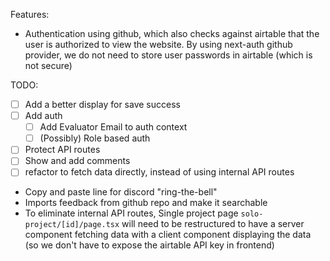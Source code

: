 
Features:
- Authentication using github, which also checks against airtable that the user is authorized to view the website. By using next-auth github provider, we do not need to store user passwords in airtable (which is not secure)


TODO: 
- [ ] Add a better display for save success
- [ ] Add auth
  - [ ] Add Evaluator Email to auth context
  - [ ] (Possibly) Role based auth
- [ ] Protect API routes
- [ ] Show and add comments
- [ ] refactor to fetch data directly, instead of using internal API routes
- Copy and paste line for discord "ring-the-bell"
- Imports feedback from github repo and make it searchable 
- To eliminate internal API routes, Single project page `solo-project/[id]/page.tsx` will need to be restructured to have a server component fetching data with a client component displaying the data (so we don't have to expose the airtable API key in frontend)